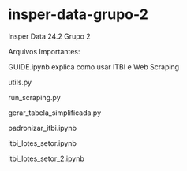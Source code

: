 # insper-data-grupo-2
Insper Data 24.2 Grupo 2

Arquivos Importantes:

GUIDE.ipynb explica como usar ITBI e Web Scraping

utils.py

run_scraping.py

gerar_tabela_simplificada.py

padronizar_itbi.ipynb

itbi_lotes_setor.ipynb

itbi_lotes_setor_2.ipynb
